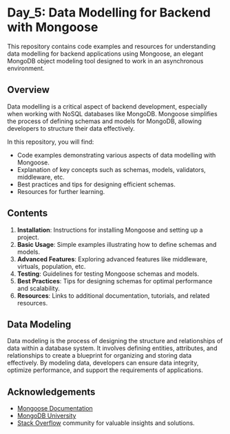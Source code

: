 # Day_5: Data Modelling for Backend with Mongoose
This repository contains code examples and resources for understanding data modelling for backend applications using Mongoose, an elegant MongoDB object modeling tool designed to work in an asynchronous environment.

## Overview

Data modelling is a critical aspect of backend development, especially when working with NoSQL databases like MongoDB. Mongoose simplifies the process of defining schemas and models for MongoDB, allowing developers to structure their data effectively.

In this repository, you will find:

- Code examples demonstrating various aspects of data modelling with Mongoose.
- Explanation of key concepts such as schemas, models, validators, middleware, etc.
- Best practices and tips for designing efficient schemas.
- Resources for further learning.

## Contents

1. **Installation**: Instructions for installing Mongoose and setting up a project.
2. **Basic Usage**: Simple examples illustrating how to define schemas and models.
3. **Advanced Features**: Exploring advanced features like middleware, virtuals, population, etc.
4. **Testing**: Guidelines for testing Mongoose schemas and models.
5. **Best Practices**: Tips for designing schemas for optimal performance and scalability.
6. **Resources**: Links to additional documentation, tutorials, and related resources.

## Data Modeling
Data modeling is the process of designing the structure and relationships of data within a database system. It involves defining entities, attributes, and relationships to create a blueprint for organizing and storing data effectively. By modeling data, developers can ensure data integrity, optimize performance, and support the requirements of applications.

## Acknowledgements

- [Mongoose Documentation](https://mongoosejs.com/docs/index.html)
- [MongoDB University](https://university.mongodb.com/)
- [Stack Overflow](https://stackoverflow.com/) community for valuable insights and solutions.
